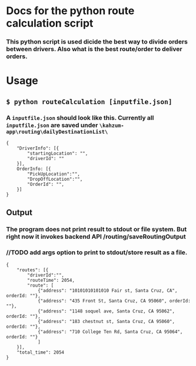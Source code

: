 # Docs for the python route calculation script
### This python script is used dicide the best way to divide orders between drivers. Also what is the best route/order to deliver orders.
# Usage 
## `$ python routeCalculation [inputfile.json]`

### A `inputfile.json` should look like this. Currently all `inputfile.json` are saved under `\kahzum-app\routing\dailyDestinationList\`
```
{
    "DriverInfo": [{
        "startingLocation": "",
        "driverId": ""
    }],
    OrderInfo: [{
        "PickUpLocation":"",
        "DropOffLocation":"",
        "OrderId": "",
    }]
}
```
## Output

### The program does not print result to stdout or file system. But right now it invokes backend API /routing/saveRoutingOutput

### //TODO add args option to print to stdout/store result as a file.

```
{
    "routes": [{
        "driverId":"",
        "routeTime": 2054,
        "route": [
            {"address": "10101010101010 Fair st, Santa Cruz, CA", orderId: ""},
            {"address": "435 Front St, Santa Cruz, CA 95060", orderId: ""}, 
            {"address": "1148 soquel ave, Santa Cruz, CA 95062", orderId: ""},
            {"address": "183 chestnut st, Santa Cruz, CA 95060", orderId: ""},
            {"address": "710 College Ten Rd, Santa Cruz, CA 95064", orderId: ""}
            ]
    }], 
    "total_time": 2054
}
```
